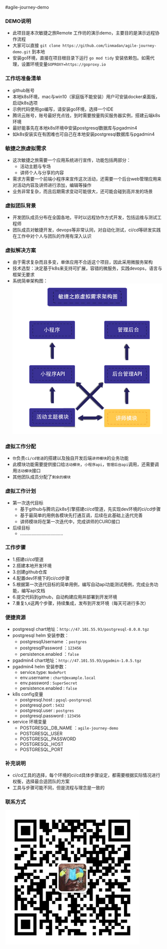 #agile-journey-demo

### DEMO说明
- 此项目是本次敏捷之旅Remote 工作坊的演示demo，主要目的是演示远程协作流程
- 大家可以直接 `git clone https://github.com/linmadan/agile-journey-demo.git` 到本地
- 安装go环境，直接在项目根目录下运行 `go mod tidy` 安装依赖包。如需代理，设置环境变量`GOPROXY=https://goproxy.io`

### 工作坊准备清单
- github账号
- 本地k8s环境，mac与win10（家庭版不能安装）用户可安装docker桌面版，启动k8s选项
- 示例代码使用go编写，请安装go环境，选择一个IDE
- 腾讯云账号，账号最好充点钱，到时需要按量购买服务器实例，搭建云端k8s环境
- 最好能事先在本地k8s环境中安装postgresql数据库与pgadmin4
- 如k8s安装实在有困难也可自己在本地安装postgresql数据库与pgadmin4

### 敏捷之旅虚拟需求
- 这次敏捷之旅需要一个应用系统进行宣传，功能包括两部分：
  - 活动主题与专场
  - 讲师个人与分享的内容
- 需求方需要一个前端小程序来宣传这次活动，还需要一个后台web管理应用来对活动内容及讲师进行添加，编辑等操作
- 业务非常复杂，而且后期需求变动可能很大，还可能会碰到高并发的场景

### 虚拟团队背景
- 开发团队成员分布在全国各地，平时以远程协作方式开发，包括运维与测试工程师
- 团队成员对敏捷开发，devops等非常认同，对自动化测试，ci/cd等研发实践在工作中对个人与团队的作用有深入认识

### 虚拟解决方案
- 由于需求复杂而且多变，单体应用不合适这个项目，因此采用微服务架构
- 技术选型：决定基于k8s来支持可扩展，容错的微服务，实践devops，语言与框架无要求
- 系统简单架构图：
![虚拟架构图](./assets/virtual-architecture.jpg)

### 虚拟工作分配
- `你`负责`ci/cd管道`的搭建以及独自开发后端`讲师模块`的业务功能
- 此模块功能需要提供接口给`活动模块`，`小程序api`，`管理后台api`调用，还需要调用`活动模块`接口
- 其他团队成员分配了`剩余的模块`

### 虚拟工作计划
- 第一次迭代目标
  - 基于github与腾讯云k8s引擎搭建ci/cd管道，先实现dev环境的ci/cd步骤
  - 基于最简单的用例各模块先打通互调，后续在此基础上迭代完善
  - 讲师模块将在第一次迭代中，完成讲师的CURD接口
- 后续目标
  - ..................................
  
### 工作步骤
- 1.搭建ci/cd管道
- 2.搭建本地开发环境
- 3.创建github仓库
- 4.配置dev环境下的ci/cd步骤
- 5.根据第一次迭代目标的简单用例，编写自动api功能测试用例，完成业务功能，编写api文档
- 6.提交代码到github，自动构建应用并部署到开发环境
- 7.重复`5`,`6`这两个步骤，持续集成，发布到开发环境（每天可进行多次）

### 便捷资源
- postgresql chart地址：`http://47.101.55.93/postgresql-8.0.0.tgz`
- postgresql helm 安装参数：
  - postgresqlUsername ：`postgres`
  - postgresqlPassword ：`123456`
  - persistence.enabled ：`false`
- pgadmin4 chart地址：`http://47.101.55.93/pgadmin-1.0.5.tgz`
- pgadmin4 helm 安装参数：
  - service.type: `NodePort`
  - env.username : `chart@example.local`
  - env.password : `SuperSecret`
  - persistence.enabled : `false`
- k8s config变量
  - postgresql.host : `pgsql-postgresql`
  - postgresql.port : `5432`
  - postgresql.user : `postgres`
  - postgresql.password : `123456`
- service 环境变量
  - POSTGRESQL_DB_NAME ：`agile-journey-demo`
  - POSTGRESQL_USER
  - POSTGRESQL_PASSWORD
  - POSTGRESQL_HOST
  - POSTGRESQL_PORT

### 补充说明
- ci/cd工具的选择，每个环境的ci/cd具体步骤设定，都需要根据实际情况进行权衡，选择最合适团队的方案
- 工具与步骤可能不同，但是流程与理念是一致的

### 联系方式
![微信号同手机13763822321](./assets/13763822321.jpg)